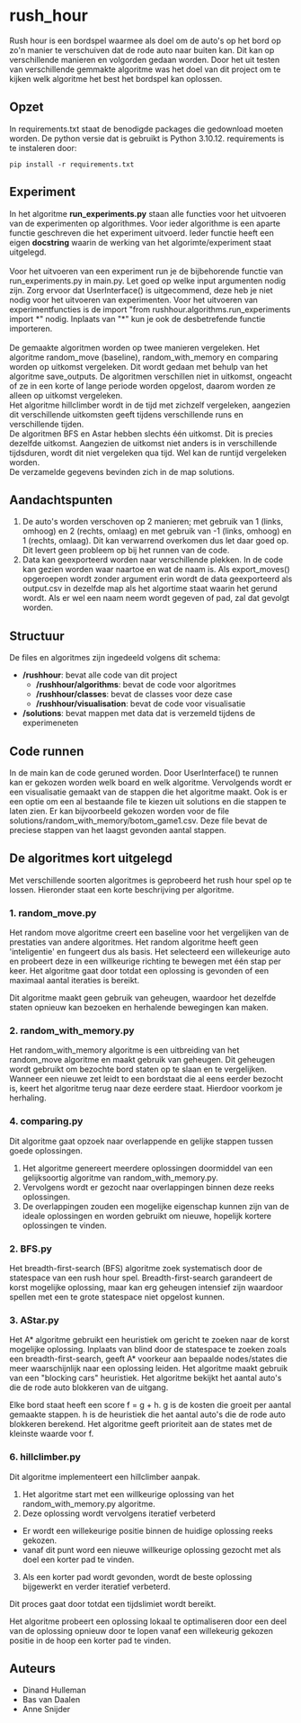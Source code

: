 # rush_hour
Rush hour is een bordspel waarmee als doel om de auto's op het bord op zo'n manier te verschuiven dat de rode auto naar buiten kan. Dit kan op verschillende manieren en volgorden gedaan worden. Door het uit testen van verschillende gemmakte algoritme was het doel van dit project om te kijken welk algoritme het best het bordspel kan oplossen.
## Opzet
In requirements.txt staat de benodigde packages die gedownload moeten worden. De python versie dat is gebruikt is Python 3.10.12. requirements is te instaleren door:
```
pip install -r requirements.txt
```
## Experiment
In het algoritme **run_experiments.py** staan alle functies voor het uitvoeren van de experimenten op algorithmes. Voor ieder algorithme is een aparte functie geschreven die het experiment uitvoerd. Ieder functie heeft een eigen **docstring** waarin de werking van het algorimte/experiment staat uitgelegd. 
\
\
Voor het uitvoeren van een experiment run je de bijbehorende functie van run_experiments.py in main.py. Let goed op welke input argumenten nodig zijn. Zorg ervoor dat UserInterface() is uitgecommend, deze heb je niet nodig voor het uitvoeren van experimenten. Voor het uitvoeren van experimentfuncties is de import "from rushhour.algorithms.run_experiments import \*" nodig. Inplaats van "*" kun je ook de desbetrefende functie importeren. 
\
\
De gemaakte algoritmen worden op twee manieren vergeleken. Het algoritme random_move (baseline), random_with_memory en comparing worden op uitkomst vergeleken. Dit wordt gedaan met behulp van het algoritme save_outputs. De algoritmen verschillen niet in uitkomst, ongeacht of ze in een korte of lange periode worden opgelost, daarom worden ze alleen op uitkomst vergeleken.
\
Het algoritme hillclimber wordt in de tijd met zichzelf vergeleken, aangezien dit verschillende uitkomsten geeft tijdens verschillende runs en verschillende tijden.
\
De algoritmen BFS en Astar hebben slechts één uitkomst. Dit is precies dezelfde uitkomst. Aangezien de uitkomst niet anders is in verschillende tijdsduren, wordt dit niet vergeleken qua tijd. Wel kan de runtijd vergeleken worden. 
\
De verzamelde gegevens bevinden zich in de map solutions.


## Aandachtspunten
1. De auto's worden verschoven op 2 manieren; met gebruik van 1 (links, omhoog) en 2 (rechts, omlaag) en met gebruik van -1 (links, omhoog) en 1 (rechts, omlaag). Dit kan verwarrend overkomen dus let daar goed op. Dit levert geen probleem op bij het runnen van de code.
2. Data kan geexporteerd worden naar verschillende plekken. In de code kan gezien worden waar naartoe en wat de naam is. Als export_moves() opgeroepen wordt zonder argument erin wordt de data geexporteerd als output.csv in dezelfde map als het algortime staat waarin het gerund wordt. Als er wel een naam neem wordt gegeven of pad, zal dat gevolgt worden.

## Structuur
De files en algoritmes zijn ingedeeld volgens dit schema:
- **/rushhour**: bevat alle code van dit project
  - **/rushhour/algorithms**: bevat de code voor algoritmes
  - **/rushhour/classes**: bevat de classes voor deze case
  - **/rushhour/visualisation**: bevat de code voor visualisatie
- **/solutions**: bevat mappen met data dat is verzemeld tijdens de experimeneten

## Code runnen
In de main kan de code geruned worden. Door UserInterface() te runnen kan er gekozen worden welk board en welk algoritme. Vervolgends wordt er een visualisatie gemaakt van de stappen die het algoritme maakt. Ook is er een optie om een al bestaande file te kiezen uit solutions en die stappen te laten zien. Er kan bijvoorbeeld gekozen worden voor de file solutions/random_with_memory/botom_game1.csv. Deze file bevat de preciese stappen van het laagst gevonden aantal stappen.

## De algoritmes kort uitgelegd

Met verschillende soorten algoritmes is geprobeerd het rush hour spel op te lossen. Hieronder staat een korte beschrijving per algoritme. 

### 1. random_move.py
Het random move algoritme creert een baseline voor het vergelijken van de prestaties van andere algoritmes. Het random algoritme heeft geen 'inteligentie' en fungeert dus als basis. Het selecteerd een willekeurige auto en probeert deze in een willkeurige richting te bewegen met één stap per keer. 
Het algoritme gaat door totdat een oplossing is gevonden of een maximaal aantal iteraties is bereikt. 

Dit algoritme maakt geen gebruik van geheugen, waardoor het dezelfde staten opnieuw kan bezoeken en herhalende bewegingen kan maken.

### 2. random_with_memory.py
Het random_with_memory algoritme is een uitbreiding van het random_move algoritme en maakt gebruik van geheugen. Dit geheugen wordt gebruikt om bezochte bord staten op te slaan en te vergelijken. Wanneer een nieuwe zet leidt to een bordstaat die al eens eerder bezocht is, keert het algoritme terug naar deze eerdere staat. Hierdoor voorkom je herhaling.

### 4. comparing.py
Dit algoritme gaat opzoek naar overlappende en gelijke stappen tussen goede oplossingen.
1. Het algoritme genereert meerdere oplossingen doormiddel van een gelijksoortig algoritme van random_with_memory.py.
2. Vervolgens wordt er gezocht naar overlappingen binnen deze reeks oplossingen.
3. De overlappingen zouden een mogelijke eigenschap kunnen zijn van de ideale oplossingen en worden gebruikt om nieuwe, hopelijk kortere oplossingen te vinden.

### 2. BFS.py
Het breadth-first-search (BFS) algoritme zoek systematisch door de statespace van een rush hour spel. 
Breadth-first-search garandeert de korst mogelijke oplossing, maar kan erg geheugen intensief zijn waardoor spellen met een te grote statespace niet opgelost kunnen.

### 3. AStar.py
Het A\* algoritme gebruikt een heuristiek om gericht te zoeken naar de korst mogelijke oplossing. Inplaats van blind door de statespace te zoeken zoals een breadth-first-search, geeft A\* voorkeur aan bepaalde nodes/states die meer waarschijnlijk naar een oplossing leiden. 
Het algoritme maakt gebruik van een "blocking cars" heuristiek. Het algoritme bekijkt het aantal auto's die de rode auto blokkeren van de uitgang. 

Elke bord staat heeft een score f = g + h. g is de kosten die groeit per aantal gemaakte stappen. h is de heuristiek die het aantal auto's die de rode auto blokkeren berekend. Het algoritme geeft prioriteit aan de states met de kleinste waarde voor f. 

### 6. hillclimber.py
Dit algoritme implementeert een hillclimber aanpak. 
1. Het algoritme start met een willkeurige oplossing van het random_with_memory.py algoritme. 
2. Deze oplossing wordt vervolgens iteratief verbeterd
  * Er wordt een willekeurige positie binnen de huidige oplossing reeks gekozen.
  * vanaf dit punt word een nieuwe willkeurige oplossing gezocht met als doel een korter pad te vinden.
3. Als een korter pad wordt gevonden, wordt de beste oplossing bijgewerkt en verder iteratief verbeterd. 

Dit proces gaat door totdat een tijdslimiet wordt bereikt. 

Het algoritme probeert een oplossing lokaal te optimaliseren door een deel van de oplossing opnieuw door te lopen vanaf een willekeurig gekozen positie in de hoop een korter pad te vinden. 

## Auteurs
- Dinand Hulleman
- Bas van Daalen
- Anne Snijder
